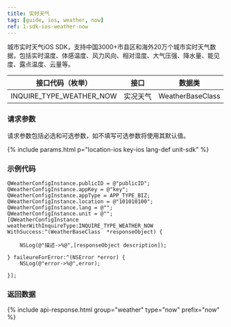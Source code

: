 ```yaml
---
title: 实时天气
tag: [guide, ios, weather, now]
ref: 1-sdk-ios-weather-now
---
```


城市实时天气iOS SDK，支持中国3000+市县区和海外20万个城市实时天气数据，包括实时温度、体感温度、风力风向、相对湿度、大气压强、降水量、能见度、露点温度、云量等。

| 接口代码（枚举）          | 接口          | 数据类           |
| ------------------------- | ------------- | ---------------- |
| INQUIRE_TYPE_WEATHER_NOW  | 实况天气      | WeatherBaseClass |

### 请求参数

请求参数包括必选和可选参数，如不填写可选参数将使用其默认值。

{% include params.html p="location-ios key-ios lang-def unit-sdk" %}

### 示例代码

```objc
QWeatherConfigInstance.publicID = @"publicID";
QWeatherConfigInstance.appKey = @"key";
QWeatherConfigInstance.appType = APP_TYPE_BIZ;
QWeatherConfigInstance.location = @"101010100";
QWeatherConfigInstance.lang = @"";
QWeatherConfigInstance.unit = @"";
[QWeatherConfigInstance weatherWithInquireType:INQUIRE_TYPE_WEATHER_NOW WithSuccess:^(WeatherBaseClass  *responseObject) {
        
    NSLog(@"描述->%@",[responseObject description]);
        
} faileureForError:^(NSError *error) {
    NSLog(@"error->%@",error);
        
}]; 
```

### 返回数据

{% include api-response.html group="weather" type="now" prefix="now" %}
